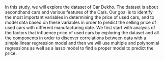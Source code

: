 In this study, we will explore the dataset of Car Dekho. The dataset is about secondhand cars and various features of the Cars. Our goal is to identify the most important variables in determining the price of used cars, and to model data based on these variables in order to predict the selling price of used cars with different manufacturing date. We first start with analysis of the factors that influence price of used cars by exploring the dataset and all the components in order to discover correlations between data with a simple linear regression model and then we will use multiple and polynomial regressions as well as a lasso model to find a proper model to predict the price.
